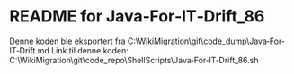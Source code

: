 # README for Java‐For‐IT‐Drift_86
Denne koden ble eksportert fra C:\WikiMigration\git\code_dump\Java‐For‐IT‐Drift.md
Link til denne koden: C:\WikiMigration\git\code_repo\ShellScripts\Java‐For‐IT‐Drift_86.sh
